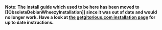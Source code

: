 **Note: The install guide which used to be here has been moved to [[ObsoleteDebianWheezyInstallation]] since it was out of date and would no longer work. Have a look at [the getgitorious.com installation page](http://getgitorious.com/install-gitorious) for up to date instructions.**